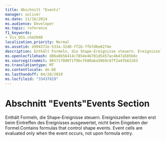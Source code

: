 ```yaml
---
title: Abschnitt "Events"
manager: soliver
ms.date: 11/16/2014
ms.audience: Developer
ms.topic: reference
f1_keywords:
- Vis_DSS.chm2040
localization_priority: Normal
ms.assetid: e994372e-533a-32d0-ff2b-7fb7d6e8274e
description: Enthält Formeln, die Shape-Ereignisse steuern. Ereigniszellen werden erst beim Eintreffen des Ereignisses ausgewertet, nicht beim Eingeben der Formel.
ms.openlocfilehash: d86a8b56414c7854e4b781d5457ac4b47a585b6c
ms.sourcegitcommit: 8657170d071f9bcf680aba50b9c07f2a4fb82283
ms.translationtype: MT
ms.contentlocale: de-DE
ms.lasthandoff: 04/28/2019
ms.locfileid: "33437819"
---
```

# <a name="events-section"></a><span data-ttu-id="51863-104">Abschnitt "Events"</span><span class="sxs-lookup"><span data-stu-id="51863-104">Events Section</span></span>

<span data-ttu-id="51863-p102">Enthält Formeln, die Shape-Ereignisse steuern. Ereigniszellen werden erst beim Eintreffen des Ereignisses ausgewertet, nicht beim Eingeben der Formel.</span><span class="sxs-lookup"><span data-stu-id="51863-p102">Contains formulas that control shape events. Event cells are evaluated only when the event occurs, not upon formula entry.</span></span>
  

